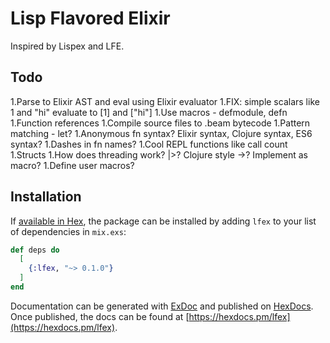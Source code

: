 # Lisp Flavored Elixir

Inspired by Lispex and LFE.

## Todo

1.Parse to Elixir AST and eval using Elixir evaluator
1.FIX: simple scalars like 1 and "hi" evaluate to [1] and ["hi"]
1.Use macros - defmodule, defn
1.Function references
1.Compile source files to .beam bytecode
1.Pattern matching - let?
1.Anonymous fn syntax? Elixir syntax, Clojure syntax, ES6 syntax?
1.Dashes in fn names?
1.Cool REPL functions like call count
1.Structs
1.How does threading work? |>? Clojure style ->? Implement as macro?
1.Define user macros?

## Installation

If [available in Hex](https://hex.pm/docs/publish), the package can be installed
by adding `lfex` to your list of dependencies in `mix.exs`:

```elixir
def deps do
  [
    {:lfex, "~> 0.1.0"}
  ]
end
```

Documentation can be generated with [ExDoc](https://github.com/elixir-lang/ex_doc)
and published on [HexDocs](https://hexdocs.pm). Once published, the docs can
be found at [https://hexdocs.pm/lfex](https://hexdocs.pm/lfex).

